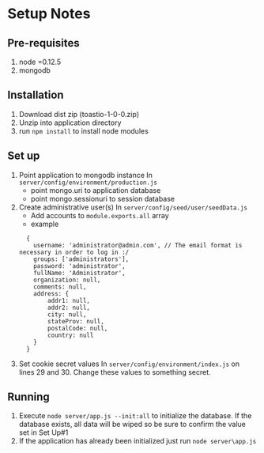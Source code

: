 # Setup Notes

## Pre-requisites
1. node =0.12.5
2. mongodb

## Installation
1. Download dist zip (toastio-1-0-0.zip)
2. Unzip into application directory
3. run ```npm install``` to install node modules

## Set up
1. Point application to mongodb instance
  In ```server/config/environment/production.js```
    - point mongo.uri to application database
    - point mongo.sessionuri to session database
2. Create administrative user(s)
    In ```server/config/seed/user/seedData.js```
    - Add accounts to ```module.exports.all``` array
    - example
    ```
      {
        username: 'administrator@admin.com', // The email format is necessary in order to log in :/
        groups: ['administrators'],
        password: 'administrator',
        fullName: 'Administrator',
        organization: null,
        comments: null,
        address: {
        	addr1: null,
        	addr2: null,
        	city: null,
        	stateProv: null,
        	postalCode: null,
        	country: null
        }
      }
    ```
3. Set cookie secret values
    In ```server/config/environment/index.js``` on lines 29 and 30. Change these values to something secret.

## Running
1. Execute ```node server/app.js --init:all``` to initialize the database. If the database exists, all data will be wiped so be sure to confirm the value set in Set Up#1
2. If the application has already been initialized just run ```node server\app.js```


